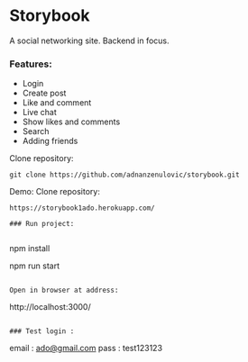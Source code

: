 # Storybook 
A social networking site. Backend in focus.


### Features:
* Login
* Create post
* Like and comment 
* Live chat
* Show likes and comments
* Search
* Adding friends



Clone repository:

```
git clone https://github.com/adnanzenulovic/storybook.git
```

Demo:
Clone repository:

```
https://storybook1ado.herokuapp.com/

### Run project:


```

npm install

npm run start

```

Open in browser at address:

```

http://localhost:3000/

```

### Test login :

```
email : ado@gmail.com
pass : test123123
